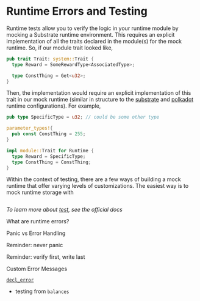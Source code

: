 # Runtime Errors and Testing

Runtime tests allow you to verify the logic in your runtime module by mocking a Substrate runtime environment. This requires an explicit implementation of all the traits declared in the module(s) for the mock runtime. So, if our module trait looked like,

```rust
pub trait Trait: system::Trait {
  type Reward = SomeRewardType<AssociatedType>;

  type ConstThing = Get<u32>;
}
```

Then, the implementation would require an explicit implementation of this trait in our mock runtime (similar in structure to the [substrate](https://github.com/paritytech/substrate/tree/master/node/runtime) and [polkadot](https://github.com/paritytech/polkadot/blob/master/runtime/src/lib.rs) runtime configurations). For example,

```rust
pub type SpecificType = u32; // could be some other type

parameter_types!{
  pub const ConstThing = 255;
}

impl module::Trait for Runtime {
  type Reward = SpecificType;
  type ConstThing = ConstThing;
}
```

Within the context of testing, there are a few ways of building a mock runtime that offer varying levels of customizations. The easiest way is to mock runtime storage with

```rust

```

*To learn more about [test](), see the official docs*

What are runtime errors?

Panic vs Error Handling

Reminder: never panic

Reminder: verify first, write last

Custom Error Messages

[`decl_error`](https://crates.parity.io/srml_support/macro.decl_error.html)

* testing from `balances`